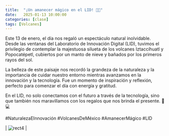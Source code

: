 ```yaml
---
title:  "¡Un amanecer mágico en el LID! 🌄✨"
date:   2025-01-13 10:00:00
categories: [clase]
tags: [Volcanes]
---
```

Este 13 de enero, el día nos regaló un espectáculo natural inolvidable. Desde las ventanas del Laboratorio de Innovación Digital (LID), tuvimos el privilegio de contemplar la majestuosa silueta de los volcanes Iztaccíhuatl y Popocatépetl, cubiertos por un manto de nieve y bañados por los primeros rayos del sol.

La belleza de este paisaje nos recordó la grandeza de la naturaleza y la importancia de cuidar nuestro entorno mientras avanzamos en la innovación y la tecnología. Fue un momento de inspiración y reflexión, perfecto para comenzar el día con energía y gratitud.

En el LID, no solo conectamos con el futuro a través de la tecnología, sino que también nos maravillamos con los regalos que nos brinda el presente. 🌿💻

#NaturalezaEInnovación #VolcanesDeMéxico #AmanecerMágico #LID

| ![rect4](https://github.com/user-attachments/assets/c451f743-8a45-480b-94e3-22b241cfb336) |

[lid]: https://ipc-lid.github.io/ 
